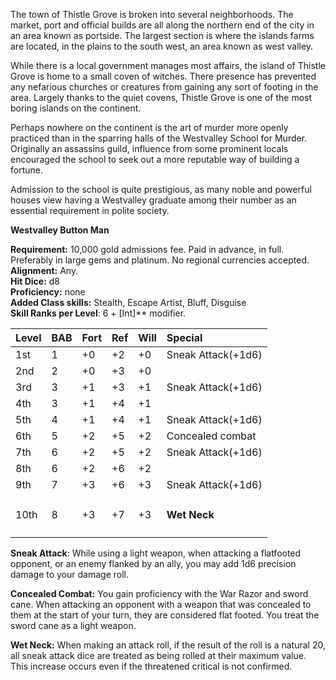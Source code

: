 The town of Thistle Grove is broken into several neighborhoods.  The market, port and official builds are all along the northern end of the city in an area known as portside. The largest section is where the islands farms are located, in the plains to the south west, an area known as west valley.

While there is a local government manages most affairs, the island of Thistle Grove is home to a small coven of witches.  There presence has prevented any nefarious churches or creatures from gaining any sort of footing in the area.  Largely thanks to the quiet covens, Thistle Grove is one of the most boring islands on the continent.

Perhaps nowhere on the continent is the art of murder more openly practiced than in the sparring halls of the Westvalley School for Murder.  Originally an assassins guild, influence from some prominent locals encouraged the school to seek out a more reputable way of building a fortune.

Admission to the school is quite prestigious, as many noble and powerful houses view having a Westvalley graduate among their number as an essential requirement in polite society.

**Westvalley Button Man**

**Requirement:** 10,000 gold admissions fee.  Paid in advance, in full. Preferably in large gems and platinum.   No regional currencies accepted.  
**Alignment:**  Any.  
**Hit Dice:** d8  
**Proficiency:** none  
**Added Class skills:**   Stealth, Escape Artist, Bluff, Disguise  
**Skill Ranks per Level**: 6 + [Int]** modifier.  

|**Level**|**BAB**|**Fort**|**Ref**|**Will**|**Special**|
| :- | :- | :- | :- | :- | :- |
|1st|1|+0|+2|+0|Sneak Attack(+1d6)|
|2nd|2|+0|+3|+0||
|3rd|3|+1|+3|+1|Sneak Attack(+1d6)|
|4th|3|+1|+4|+1||
|5th|4|+1|+4|+1|Sneak Attack(+1d6)|
|6th|5|+2|+5|+2|Concealed combat|
|7th|6|+2|+5|+2|Sneak Attack(+1d6)|
|8th|6|+2|+6|+2||
|9th|7|+3|+6|+3|Sneak Attack(+1d6)|
|10th|8|+3|+7|+3|<h4>Wet Neck</h4>|

**Sneak Attack**:  While using a light weapon, when attacking a flatfooted opponent, or an enemy flanked by an ally, you may add 1d6 precision damage to your damage roll.

**Concealed Combat:**  You gain proficiency with the War Razor and sword cane. When attacking an opponent with a weapon that was concealed to them at the start of your turn, they are considered flat footed.  You treat the sword cane as a light weapon.

**Wet Neck:**  When making an attack roll, if the result of the roll is a natural 20, all sneak attack dice are treated as being rolled at their maximum value.  This increase occurs even if the threatened critical is not confirmed.

